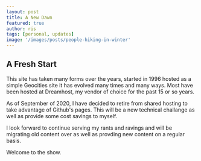 ```yaml
---
layout: post
title: A New Dawn
featured: true
author: ris
tags: [personal, updates]
image: '/images/posts/people-hiking-in-winter'
---
```


## A Fresh Start

This site has taken many forms over the years, started in 1996 hosted as a simple Geocities site it has evolved many times and many ways. Most have been hosted at Dreamhost, my vendor of choice for the past 15 or so years.

As of September of 2020, I have decided to retire from shared hosting to take advantage of Github's pages.  This will be a new technical challange as well as provide some cost savings to myself.

I look forward to continue serving my rants and ravings and will be migrating old content over as well as provding new content on a regular basis.

Welcome to the show.